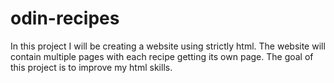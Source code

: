 # odin-recipes
In this project I will be creating a website using strictly html.
The website will contain multiple pages with each recipe getting its own page.
The goal of this project is to improve my html skills.
